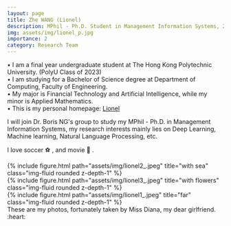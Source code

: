 ```yaml
---
layout: page
title: Zhe WANG (Lionel)
description: MPhil - Ph.D. Student in Management Information Systems, 2023 – Present
img: assets/img/lionel_p.jpg
importance: 2
category: Research Team
---
```


•   I am a final year undergraduate student at The Hong Kong Polytechnic University. (PolyU Class of 2023)<br>
•   I am studying for a Bachelor of Science degree at Department of Computing, Faculty of Engineering.<br>
•   My major is Financial Technology and Artificial Intelligence, while my minor is Applied Mathematics.<br>
•   This is my personal homepage: <a href="https://zhe-wang0018.github.io/">Lionel</a> <br>

I will join Dr. Boris NG's group to study my MPhil - Ph.D. in Management Information Systems, my research interests mainly lies on Deep Learning, Machine learning, Natural Language Processing, etc.

I love soccer ⚽ , and movie 🎥 . 


<div class="row">
    <div class="col-sm mt-3 mt-md-0">
        {% include figure.html path="assets/img/lionel2_.jpeg" title="with sea" class="img-fluid rounded z-depth-1" %}
    </div>
    <div class="col-sm mt-3 mt-md-0">
        {% include figure.html path="assets/img/lionel3_.jpeg" title="with flowers" class="img-fluid rounded z-depth-1" %}
    </div>
    <div class="col-sm mt-3 mt-md-0">
        {% include figure.html path="assets/img/lionel1_.jpeg" title="far" class="img-fluid rounded z-depth-1" %}
    </div>
</div>
<div class="caption">
    These are my photos, fortunately taken by Miss Diana, my dear girlfriend. :heart:
</div>



